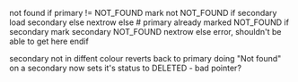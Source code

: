 not found
  if primary != NOT_FOUND
  	mark not NOT_FOUND
  	if secondary
    	load secondary
   	else
   		nextrow
  else  # primary already marked NOT_FOUND
  	if secondary
  		mark secondary NOT_FOUND
  		nextrow
  	else
  		error, shouldn't be able to get here
  endif

secondary not in diffent colour
reverts back to primary
doing "Not found" on a secondary now sets it's status to DELETED - bad pointer?